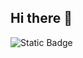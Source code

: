 ## Hi there 👋



<img alt="Static Badge" src="https://img.shields.io/badge/Python-Developer-black?logo=python">
